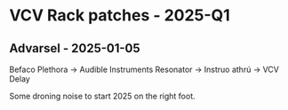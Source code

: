 # VCV Rack patches - 2025-Q1

## Advarsel - 2025-01-05

Befaco Plethora -> Audible Instruments Resonator -> Instruo athrú -> VCV Delay

Some droning noise to start 2025 on the right foot.
